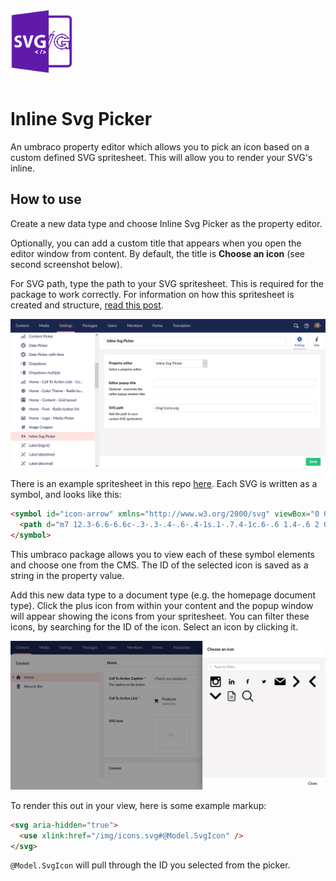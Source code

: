 <img src="InlineSvgPicker/images/package-icon.svg" width="100" style="margin-bottom:15px" />

# Inline Svg Picker

An umbraco property editor which allows you to pick an icon based on a custom defined SVG spritesheet. This will allow you to render your SVG's inline.

## How to use

Create a new data type and choose Inline Svg Picker as the property editor.

Optionally, you can add a custom title that appears when you open the editor window from content. By default, the title is **Choose an icon** (see second screenshot below).

For SVG path, type the path to your SVG spritesheet. This is required for the package to work correctly. For information on how this spritesheet is created and structure, [read this post](https://w3bits.com/svg-sprites).

![Add data type instructions screenshot](/InlineSvgPicker/images/instructions.png 'Add data type')

There is an example spritesheet in this repo [here](/InlineSvgPicker/InlineSvgPicker/img/icons.svg). Each SVG is written as a symbol, and looks like this:

```html
<symbol id="icon-arrow" xmlns="http://www.w3.org/2000/svg" viewBox="0 0 16 16" preserveAspectRatio="xMinYMid">
  <path d="m7 12.3-6.6-6.6c-.3-.3-.4-.6-.4-1s.1-.7.4-1c.6-.6 1.4-.6 2 0l5.6 5.6 5.6-5.6c.6-.6 1.4-.6 2 0s.6 1.4 0 2l-6.6 6.6c-.6.5-1.4.5-2 0z" />
</symbol>
```

This umbraco package allows you to view each of these symbol elements and choose one from the CMS. The ID of the selected icon is saved as a string in the property value.

Add this new data type to a document type (e.g. the homepage document type). Click the plus icon from within your content and the popup window will appear showing the icons from your spritesheet. You can filter these icons, by searching for the ID of the icon. Select an icon by clicking it.

![How to choose an icon from within content](/InlineSvgPicker/images/picker.png 'Choose icon')

To render this out in your view, here is some example markup:

```html
<svg aria-hidden="true">
  <use xlink:href="/img/icons.svg#@Model.SvgIcon" />
</svg>
```

`@Model.SvgIcon` will pull through the ID you selected from the picker.
